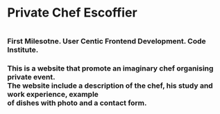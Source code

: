 <h1> Private Chef Escoffier<h1>

<h3> First Milesotne. User Centic Frontend Development. Code Institute.<h3>
<p><lighter> This is a website that promote an imaginary chef organising private event.<br>
The website include a description of the chef, his study and work experience, example<br>
of dishes with photo and a contact form.<p></lighter>